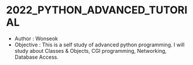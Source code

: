 # 2022_PYTHON_ADVANCED_TUTORIAL
- Author : Wonseok 
- Objective : This is a self study of advanced python programming. I will study about Classes & Objects, CGI programming, Networking, Database Access.
